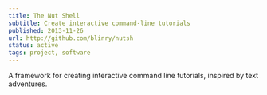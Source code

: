 ```yaml
---
title: The Nut Shell
subtitle: Create interactive command-line tutorials
published: 2013-11-26
url: http://github.com/blinry/nutsh
status: active
tags: project, software
---
```


A framework for creating interactive command line tutorials, inspired by text adventures.
